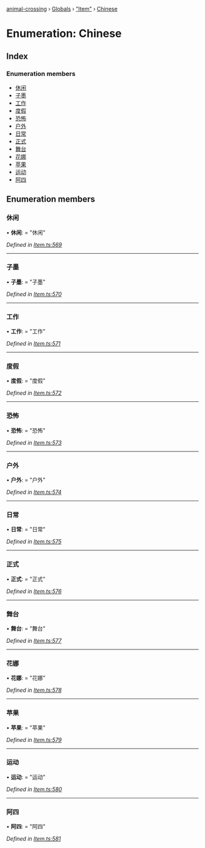 [animal-crossing](../README.md) › [Globals](../globals.md) › ["Item"](../modules/_item_.md) › [Chinese](_item_.chinese.md)

# Enumeration: Chinese

## Index

### Enumeration members

* [休闲](_item_.chinese.md#休闲)
* [子墨](_item_.chinese.md#子墨)
* [工作](_item_.chinese.md#工作)
* [度假](_item_.chinese.md#度假)
* [恐怖](_item_.chinese.md#恐怖)
* [户外](_item_.chinese.md#户外)
* [日常](_item_.chinese.md#日常)
* [正式](_item_.chinese.md#正式)
* [舞台](_item_.chinese.md#舞台)
* [花娜](_item_.chinese.md#花娜)
* [苹果](_item_.chinese.md#苹果)
* [运动](_item_.chinese.md#运动)
* [阿四](_item_.chinese.md#阿四)

## Enumeration members

###  休闲

• **休闲**: = "休闲"

*Defined in [Item.ts:569](https://github.com/Norviah/animal-crossing/blob/6476932/module/types/Item.ts#L569)*

___

###  子墨

• **子墨**: = "子墨"

*Defined in [Item.ts:570](https://github.com/Norviah/animal-crossing/blob/6476932/module/types/Item.ts#L570)*

___

###  工作

• **工作**: = "工作"

*Defined in [Item.ts:571](https://github.com/Norviah/animal-crossing/blob/6476932/module/types/Item.ts#L571)*

___

###  度假

• **度假**: = "度假"

*Defined in [Item.ts:572](https://github.com/Norviah/animal-crossing/blob/6476932/module/types/Item.ts#L572)*

___

###  恐怖

• **恐怖**: = "恐怖"

*Defined in [Item.ts:573](https://github.com/Norviah/animal-crossing/blob/6476932/module/types/Item.ts#L573)*

___

###  户外

• **户外**: = "户外"

*Defined in [Item.ts:574](https://github.com/Norviah/animal-crossing/blob/6476932/module/types/Item.ts#L574)*

___

###  日常

• **日常**: = "日常"

*Defined in [Item.ts:575](https://github.com/Norviah/animal-crossing/blob/6476932/module/types/Item.ts#L575)*

___

###  正式

• **正式**: = "正式"

*Defined in [Item.ts:576](https://github.com/Norviah/animal-crossing/blob/6476932/module/types/Item.ts#L576)*

___

###  舞台

• **舞台**: = "舞台"

*Defined in [Item.ts:577](https://github.com/Norviah/animal-crossing/blob/6476932/module/types/Item.ts#L577)*

___

###  花娜

• **花娜**: = "花娜"

*Defined in [Item.ts:578](https://github.com/Norviah/animal-crossing/blob/6476932/module/types/Item.ts#L578)*

___

###  苹果

• **苹果**: = "苹果"

*Defined in [Item.ts:579](https://github.com/Norviah/animal-crossing/blob/6476932/module/types/Item.ts#L579)*

___

###  运动

• **运动**: = "运动"

*Defined in [Item.ts:580](https://github.com/Norviah/animal-crossing/blob/6476932/module/types/Item.ts#L580)*

___

###  阿四

• **阿四**: = "阿四"

*Defined in [Item.ts:581](https://github.com/Norviah/animal-crossing/blob/6476932/module/types/Item.ts#L581)*
